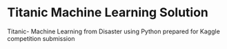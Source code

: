 # Titanic Machine Learning Solution
Titanic- Machine Learning from Disaster using Python prepared for Kaggle competition submission

